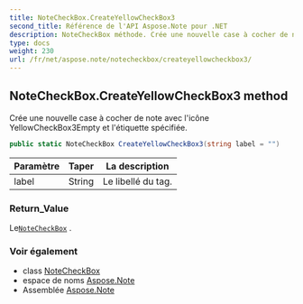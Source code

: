 ```yaml
---
title: NoteCheckBox.CreateYellowCheckBox3
second_title: Référence de l'API Aspose.Note pour .NET
description: NoteCheckBox méthode. Crée une nouvelle case à cocher de note avec licône YellowCheckBox3Empty et létiquette spécifiée.
type: docs
weight: 230
url: /fr/net/aspose.note/notecheckbox/createyellowcheckbox3/
---
```

## NoteCheckBox.CreateYellowCheckBox3 method

Crée une nouvelle case à cocher de note avec l'icône YellowCheckBox3Empty et l'étiquette spécifiée.

```csharp
public static NoteCheckBox CreateYellowCheckBox3(string label = "")
```

| Paramètre | Taper | La description |
| --- | --- | --- |
| label | String | Le libellé du tag. |

### Return_Value

Le[`NoteCheckBox`](../) .

### Voir également

* class [NoteCheckBox](../)
* espace de noms [Aspose.Note](../../notecheckbox/)
* Assemblée [Aspose.Note](../../../)


